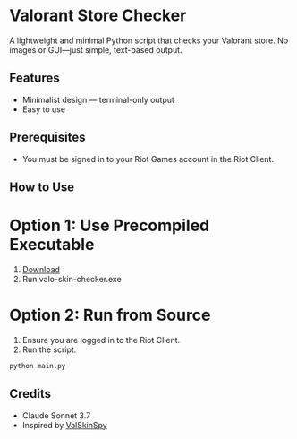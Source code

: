 # Valorant Store Checker

A lightweight and minimal Python script that checks your Valorant store. No images or GUI—just simple, text-based output.

## Features

-   Minimalist design — terminal-only output
-   Easy to use

## Prerequisites

-   You must be signed in to your Riot Games account in the Riot Client.

## How to Use

# Option 1: Use Precompiled Executable

1. [Download](https://github.com/niicez/valo-store-checker/releases/download/v1.0/valo-skin-checker-x64.zip)
2. Run valo-skin-checker.exe

# Option 2: Run from Source

1. Ensure you are logged in to the Riot Client.
2. Run the script:

```bash
python main.py
```

## Credits

-   Claude Sonnet 3.7
-   Inspired by [ValSkinSpy](https://github.com/BlueFlareJinx/ValSkinSpy)
